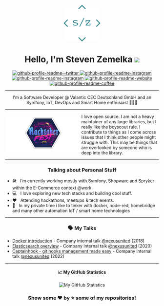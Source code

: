 <p align="center">
    <a href="https://github.com/klizzy"><img alt="stz-logo" width="120" src="./assets/steven-zemelka-logo.png" /></a>
</p>
<h1 align="center">
  Hello, I'm Steven Zemelka <img src="https://media.giphy.com/media/hvRJCLFzcasrR4ia7z/giphy.gif" width="35">
</h1>
<p align="center">
<a href="https://twitter.com/zyr0error" target="blank">
<img src="https://img.shields.io/twitter/url?label=%40zyr0error&url=https%3A%2F%2Ftwitter.com%2Fzyr0error" alt="github-profile-readme--twitter" />
</a>
<a href="https://www.instagram.com/stvn_zmlk/" target="blank">
<img src="https://img.shields.io/twitter/url?label=Instagram&logo=instagram&logoColor=%23E4405F&style=social&url=https%3A%2F%2Fwww.instagram.com%2Fstvn_zmlk%2F" alt="github-profile-readme-instagram"/>
</a>
<a href="https://www.xing.com/profile/Steven_Zemelka/" target="blank">
<img src="https://img.shields.io/twitter/url?label=Xing&logo=xing&logoColor=%23006567&style=social&url=https%3A%2F%2Fwww.xing.com%2Fprofile%2FSteven_Zemelka%2F" alt="github-profile-readme-instagram"/>
</a>
<a href="https://klizzy.com" target="blank">
<img src="https://img.shields.io/website?label=klizzy.com&logo=google-chrome&logoColor=%23357c83&style=social&up_message=up&url=https%3A%2F%2Fklizzy.com" alt="github-profile-readme-website"/>
</a>
<a href="https://www.buymeacoffee.com/klizzy" target="blank">
<img src="https://img.shields.io/twitter/url?color=%23FFDD00&label=Buy%20me%20a%20coffee&logo=buymeacoffee&logoColor=%23fa8140&style=social&url=https%3A%2F%2Fwww.buymeacoffee.com%2Fklizzy" alt="github-profile-readme-coffee"/>
</a>
</p>
<hr/>
<p align="center">
I'm a Software Developer @ Valantic CEC Deutschland GmbH and an Symfony, IoT, DevOps and Smart Home enthusiast 👨🏻‍💻
</p>

  ---
<p>
  <img width="250" align='left' src="./assets/hacktoberfest.png">
</p>

</div

I love open source.  I am not a heavy maintainer of any large libraries, but I really like the boyscout rule.  I contribute to things as I come across issues that I think other people might struggle with.  This may be things that are overlooked by someone who is deep into the library.

 ---
 <div align="center">
 
### Talking about Personal Stuff

</div>

- 🛠 &nbsp; I’m currently working mostly with Symfony, Shopware and Spryker within the E-Commerce context @work.
- 💻 &nbsp; I love exploring new tech stacks and building cool stuff.
- ❤️ &nbsp; Attending hackathons, meetups & tech events.
- 🔨 &nbsp; In my private time i like to tinker with docker, node-red, homebridge and many other automation IoT / smart home technologies 

---

<div align="center">

### 🗣️ My Talks

</div>

- [Docker introduction](https://github.com/Klizzy/docker-introduction) - Company internal talk [@nexusunited](https://github.com/nexusunited) (2018)
- [Elasticsearch overview](https://github.com/nexusunited/valantic-revealjs/tree/elasticsearch-overview) - Company internal talk [@nexusunited](https://github.com/nexusunited) (2020)
- [Captainhook - git hooks management made easy](https://github.com/nexusunited/valantic-revealjs/tree/captainhook) - Company internal talk [@nexusunited](https://github.com/nexusunited) (2022)

---
<div align="center">

#### 📈 My GitHub Statistics

![My GitHub Statistics](https://github-readme-stats.vercel.app/api?username=klizzy&show_icons=true&count_private=true&hide_title=true)




### Show some ❤️ by ⭐ some of my repositories!

</div>
